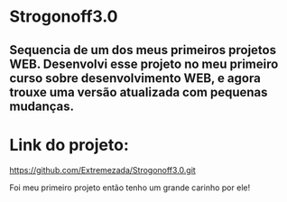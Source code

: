 ﻿# Strogonoff3.0
 
## Sequencia de um dos meus primeiros projetos WEB. Desenvolvi esse projeto no meu primeiro curso sobre desenvolvimento WEB, e agora trouxe uma versão atualizada com pequenas mudanças.

# Link do projeto:
https://github.com/Extremezada/Strogonoff3.0.git

Foi meu primeiro projeto então tenho um grande carinho por ele!

